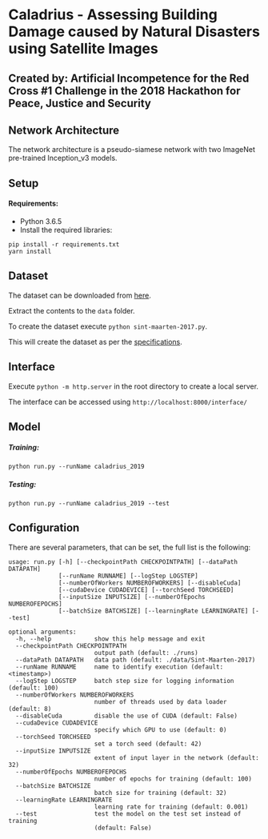 # Caladrius - Assessing Building Damage caused by Natural Disasters using Satellite Images
## Created by: Artificial Incompetence for the Red Cross #1 Challenge in the 2018 Hackathon for Peace, Justice and Security

## Network Architecture

The network architecture is a pseudo-siamese network with two ImageNet pre-trained Inception_v3 models.


## Setup

#### Requirements:
- Python 3.6.5
- Install the required libraries:

```
pip install -r requirements.txt
yarn install
```

## Dataset

The dataset can be downloaded from [here](http://gulfaraz.com/share/rc.tgz "RC Challenge 1 Raw Dataset").

Extract the contents to the `data` folder.

To create the dataset execute `python sint-maarten-2017.py`.

This will create the dataset as per the [specifications](DATASET.md).

## Interface

Execute `python -m http.server` in the root directory to create a local server.

The interface can be accessed using `http://localhost:8000/interface/`

## Model

##### Training:

```
python run.py --runName caladrius_2019
```

##### Testing:

```
python run.py --runName caladrius_2019 --test
```


## Configuration
There are several parameters, that can be set, the full list is the following:

```
usage: run.py [-h] [--checkpointPath CHECKPOINTPATH] [--dataPath DATAPATH]
              [--runName RUNNAME] [--logStep LOGSTEP]
              [--numberOfWorkers NUMBEROFWORKERS] [--disableCuda]
              [--cudaDevice CUDADEVICE] [--torchSeed TORCHSEED]
              [--inputSize INPUTSIZE] [--numberOfEpochs NUMBEROFEPOCHS]
              [--batchSize BATCHSIZE] [--learningRate LEARNINGRATE] [--test]

optional arguments:
  -h, --help            show this help message and exit
  --checkpointPath CHECKPOINTPATH
                        output path (default: ./runs)
  --dataPath DATAPATH   data path (default: ./data/Sint-Maarten-2017)
  --runName RUNNAME     name to identify execution (default: <timestamp>)
  --logStep LOGSTEP     batch step size for logging information (default: 100)
  --numberOfWorkers NUMBEROFWORKERS
                        number of threads used by data loader (default: 8)
  --disableCuda         disable the use of CUDA (default: False)
  --cudaDevice CUDADEVICE
                        specify which GPU to use (default: 0)
  --torchSeed TORCHSEED
                        set a torch seed (default: 42)
  --inputSize INPUTSIZE
                        extent of input layer in the network (default: 32)
  --numberOfEpochs NUMBEROFEPOCHS
                        number of epochs for training (default: 100)
  --batchSize BATCHSIZE
                        batch size for training (default: 32)
  --learningRate LEARNINGRATE
                        learning rate for training (default: 0.001)
  --test                test the model on the test set instead of training
                        (default: False)
```
